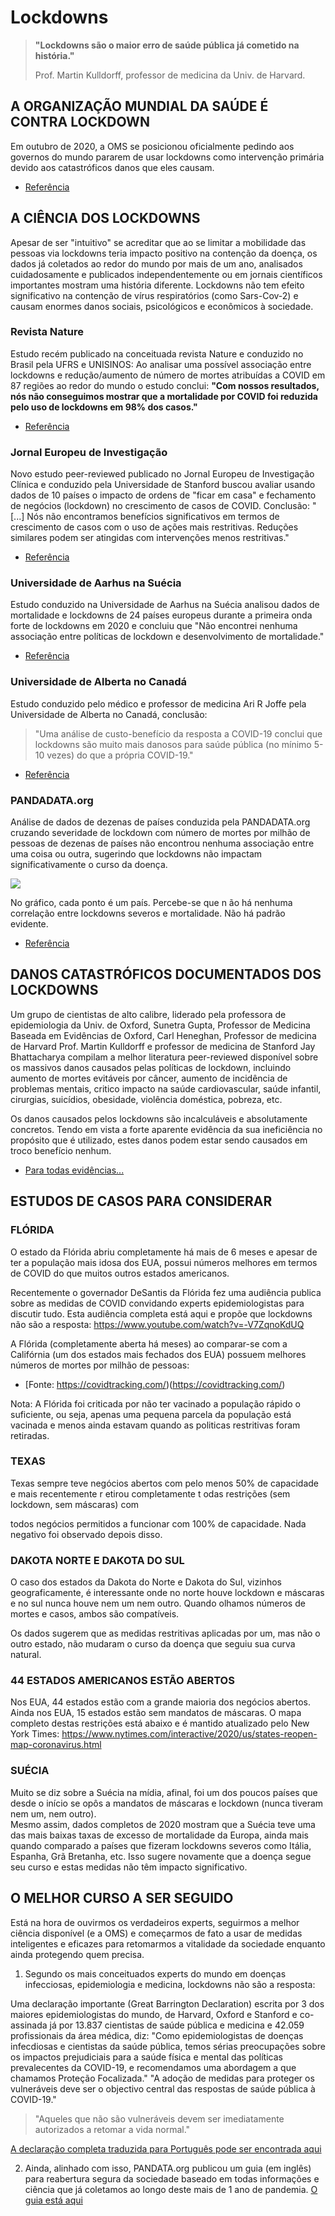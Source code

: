 ﻿# Lockdowns

 > **"Lockdowns são o maior erro de saúde pública já cometido  na história."**
> 
 > Prof. Martin Kulldorff, professor de medicina da Univ. de Harvard. 
 

## A ORGANIZAÇÃO MUNDIAL DA SAÚDE É CONTRA LOCKDOWN 
 
Em outubro de 2020, a OMS se posicionou oficialmente pedindo aos governos do mundo pararem de usar lockdowns como intervenção primária devido aos catastróficos danos que eles 
causam. 

 - [Referência](https://www.msn.com/en-us/health/medical/who-official-urges-world-leaders-to-stop-using-lockdowns-as-primary-virus-control-method/ar-BB19TBUo)
 
 
 
## A CIÊNCIA DOS LOCKDOWNS 
 
Apesar de ser "intuitivo" se acreditar que ao se limitar a mobilidade das pessoas via lockdowns teria impacto positivo na contenção da doença, os dados já coletados ao redor do mundo por mais de um ano, analisados cuidadosamente e publicados independentemente ou em jornais científicos importantes mostram uma história diferente. Lockdowns não tem efeito significativo na contenção de vírus respiratórios (como Sars-Cov-2) e causam enormes danos sociais, psicológicos e econômicos à sociedade. 
 
### Revista Nature

Estudo recém publicado na conceituada revista Nature e conduzido no Brasil pela UFRS e  UNISINOS:  Ao analisar uma possível associação entre lockdowns e redução/aumento de número de  mortes atribuídas a COVID em 87 regiões ao redor do mundo o estudo conclui: **"Com nossos  resultados, nós não conseguimos mostrar que a mortalidade por COVID foi reduzida pelo uso  de lockdowns em 98% dos casos."** 

 - [Referência](https://www.nature.com/articles/s41598-021-84092-1)
 
### Jornal Europeu de Investigação

Novo estudo peer-reviewed publicado no Jornal Europeu de Investigação Clínica e conduzido pela Universidade de Stanford buscou avaliar usando dados de 10 países o impacto de ordens de "ficar em casa" e fechamento de negócios (lockdown) no crescimento de casos de COVID. Conclusão: "[...] Nós não encontramos benefícios significativos em termos de crescimento de casos com o uso de ações mais restritivas. Reduções similares podem ser atingidas com intervenções menos restritivas." 
 
 - [Referência](https://pubmed.ncbi.nlm.nih.gov/33400268/)
 
### Universidade de Aarhus na Suécia

Estudo conduzido na Universidade de Aarhus na Suécia analisou dados de mortalidade e lockdowns de 24 países europeus durante a primeira onda forte de lockdowns em 2020 e 
concluiu que "Não encontrei nenhuma associação entre políticas de lockdown e desenvolvimento de mortalidade." 

 - [Referência](https://papers.ssrn.com/sol3/papers.cfm?abstract_id=3665588)
 
### Universidade de Alberta no Canadá 

Estudo conduzido pelo médico e professor de medicina Ari R Joffe pela Universidade de Alberta no Canadá, conclusão: 
 > "Uma análise de custo-benefício da resposta a COVID-19 conclui que lockdowns são muito mais danosos para saúde pública (no mínimo 5-10 vezes) do que a própria COVID-19." 
 
 - [Referência](https://pubmed.ncbi.nlm.nih.gov/33718322) 
 
### PANDADATA.org

Análise de dados de dezenas de países conduzida pela PANDADATA.org cruzando severidade de lockdown com número de mortes por milhão de pessoas de dezenas de países não 
encontrou nenhuma associação entre uma coisa ou outra, sugerindo que lockdowns não impactam significativamente o curso da doença. 

![](./severidade.jpg)
 
No gráfico, cada ponto é um país. Percebe-se que n ão há nenhuma correlação entre lockdowns severos e mortalidade. Não há padrão evidente. 
 
 - [Referência](https://thefatemperor.com/wp-content/uploads/2020/11/19.-PANDA-Exploring-inter-country-coronavirus-mortality.pdf)
 
 
## DANOS CATASTRÓFICOS DOCUMENTADOS DOS LOCKDOWNS 
 
Um grupo de cientistas de alto calibre, liderado pela professora de epidemiologia da Univ. de Oxford, Sunetra Gupta, Professor de Medicina Baseada em Evidências de Oxford, Carl 
Heneghan, Professor de medicina de Harvard Prof. Martin Kulldorff e professor de medicina de Stanford Jay Bhattacharya compilam a melhor literatura peer-reviewed disponível sobre os massivos danos causados pelas políticas de lockdown, incluindo aumento de mortes evitáveis por câncer, aumento de incidência de problemas mentais, critico impacto na saúde 
cardiovascular, saúde infantil, cirurgias, suicídios, obesidade, violência doméstica, pobreza, etc. 
 
Os danos causados pelos lockdowns são incalculáveis e absolutamente concretos. Tendo em vista a forte aparente evidência da sua ineficiência no propósito que é utilizado, estes danos podem estar sendo causados em troco benefício nenhum. 
 
 - [Para todas evidências...](https://collateralglobal.org/research)
 
## ESTUDOS DE CASOS PARA CONSIDERAR 
 
### FLÓRIDA 
 
O estado da Flórida abriu completamente há mais de 6 meses e apesar de ter a população 
mais idosa dos EUA, possui números melhores em termos de COVID do que muitos outros 
estados americanos. 
 
Recentemente o governador DeSantis da Flórida fez uma audiência publica sobre as medidas 
de COVID convidando experts epidemiologistas para discutir tudo. Esta audiência completa 
está aqui e propõe que lockdowns não são a resposta: 
https://www.youtube.com/watch?v=-V7ZqnoKdUQ 
 
A Flórida (completamente aberta há meses) ao comparar-se com a Califórnia (um dos estados 
mais fechados dos EUA) possuem melhores números de mortes por milhão de pessoas: 
 
 - [Fonte: https://covidtracking.com/)(https://covidtracking.com/)

  Nota: A Flórida foi criticada por não ter vacinado a população rápido o suficiente, ou seja, apenas uma pequena parcela da população está vacinada e menos ainda estavam quando as politicas restritivas foram retiradas.  
 
### TEXAS 
 

 
 
Texas sempre teve negócios abertos com pelo menos 50% de capacidade e mais 
recentemente r etirou completamente t odas restrições (sem lockdown, sem máscaras) com 



todos negócios permitidos a funcionar com 100% de capacidade. Nada negativo foi observado 
depois disso. 
 
### DAKOTA NORTE E DAKOTA DO SUL 
 
O caso dos estados da Dakota do Norte e Dakota do Sul, vizinhos geograficamente, é 
interessante onde no norte houve lockdown e máscaras e no sul nunca houve nem um nem 
outro. Quando olhamos números de mortes e casos, ambos são compatíveis. 
 

 
 
Os dados sugerem que as medidas restritivas aplicadas por um, mas não o outro estado, não 
mudaram o curso da doença que seguiu sua curva natural. 
 
### 44 ESTADOS AMERICANOS ESTÃO ABERTOS 
 
Nos EUA, 44 estados estão com a grande maioria dos negócios abertos. Ainda nos EUA, 15 
estados estão sem mandatos de máscaras. O mapa completo destas restrições está abaixo e é 
mantido atualizado pelo New York Times: 
https://www.nytimes.com/interactive/2020/us/states-reopen-map-coronavirus.html 
 
  



### SUÉCIA 
 
Muito se diz sobre a Suécia na mídia, afinal, foi um dos poucos países que desde o início se opôs a mandatos de máscaras e lockdown (nunca tiveram nem um, nem outro).  
Mesmo assim, dados completos de 2020 mostram que a Suécia teve uma das mais baixas taxas de excesso de mortalidade da Europa, ainda mais quando comparado a países que 
fizeram lockdowns severos como Itália, Espanha, Grã Bretanha, etc. Isso sugere novamente que a doença segue seu curso e estas medidas não têm impacto significativo. 

 
 
 
## O MELHOR CURSO A SER SEGUIDO 
 
Está na hora de ouvirmos os verdadeiros experts, seguirmos a melhor ciência disponível (e a OMS) e começarmos de fato a usar de medidas inteligentes e eficazes para retomarmos a 
vitalidade da sociedade enquanto ainda protegendo quem precisa. 
 
 1. Segundo os mais conceituados experts do mundo em doenças infecciosas, epidemiologia e  medicina, lockdowns não são a resposta: 
  
 Uma declaração importante (Great Barrington Declaration) escrita por 3 dos maiores  epidemiologistas do mundo, de Harvard, Oxford e Stanford e co-assinada já por 13.837 
 cientistas de saúde pública e medicina e 42.059 profissionais da área médica, diz:  "Como epidemiologistas de doenças infecdiosas e cientistas da saúde pública, temos sérias 
 preocupações sobre os impactos prejudiciais para a saúde física e mental das políticas prevalecentes da COVID-19, e recomendamos uma abordagem a que chamamos Proteção 
 Focalizada." "A adoção de medidas para proteger os vulneráveis deve ser o objectivo central das respostas de saúde pública à COVID-19." 

 > "Aqueles que não são vulneráveis devem ser imediatamente autorizados a retomar a vida  normal." 

 [A declaração completa traduzida para Português pode ser encontrada aqui](https://gbdeclaration.org/)
 
 2. Ainda, alinhado com isso, PANDATA.org publicou um guia (em inglês) para reabertura segura 
 da sociedade baseado em todas informações e ciência que já coletamos ao longo deste mais 
 de 1 ano de pandemia. 
 [O guia está aqui](https://www.pandata.org/about/protocol-for-reopening-society/)
